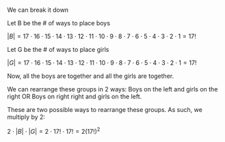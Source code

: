 We can break it down

Let B be the \# of ways to place boys

$|B| = 17 \cdot 16 \cdot 15 \cdot 14 \cdot 13 \cdot 12 \cdot 11 \cdot 10 \cdot 9 \cdot 8 \cdot 7 \cdot 6 \cdot 5 \cdot 4 \cdot 3 \cdot 2 \cdot 1 = 17!$

Let G be the \# of ways to place girls

$|G| = 17 \cdot 16 \cdot 15 \cdot 14 \cdot 13 \cdot 12 \cdot 11 \cdot 10 \cdot 9 \cdot 8 \cdot 7 \cdot 6 \cdot 5 \cdot 4 \cdot 3 \cdot 2 \cdot 1 = 17!$

Now, all the boys are together and all the girls are together.

We can rearrange these groups in 2 ways: Boys on the left and girls on the right OR Boys on right right and girls on the left.

These are two possible ways to rearrange these groups. As such, we multiply by 2:

$2 \cdot |B| \cdot |G| = 2 \cdot 17! \cdot 17! = 2{(17!)}^2$
